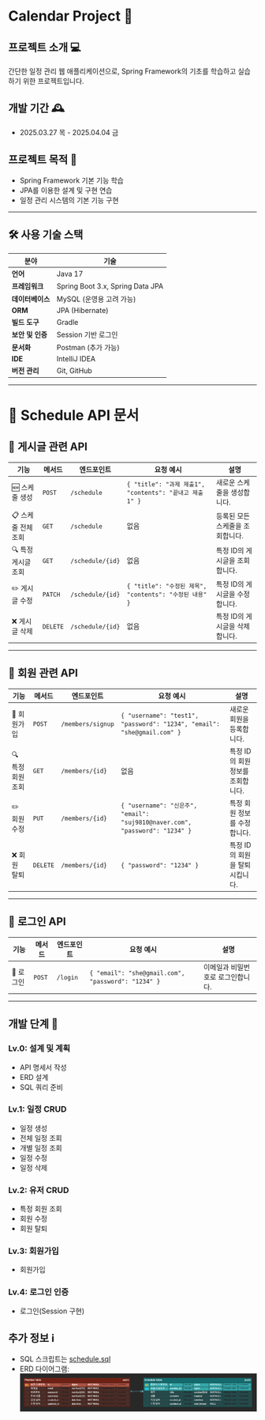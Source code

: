 # Calendar Project 📅

## 프로젝트 소개 💻

간단한 일정 관리 웹 애플리케이션으로, Spring Framework의 기초를 학습하고 실습하기 위한 프로젝트입니다.

## 개발 기간 🕰️

- 2025.03.27 목 - 2025.04.04 금

## 프로젝트 목적 🎯

- Spring Framework 기본 기능 학습
- JPA를 이용한 설계 및 구현 연습
- 일정 관리 시스템의 기본 기능 구현

---

## 🛠 **사용 기술 스택**

| 분야 | 기술 |
|------|------|
| **언어** | Java 17 |
| **프레임워크** | Spring Boot 3.x, Spring Data JPA |
| **데이터베이스** | MySQL (운영용 고려 가능) |
| **ORM** | JPA (Hibernate) |
| **빌드 도구** | Gradle |
| **보안 및 인증** | Session 기반 로그인 |
| **문서화** | Postman (추가 가능) |
| **IDE** | IntelliJ IDEA |
| **버전 관리** | Git, GitHub |

---


# 📌 **Schedule API 문서**

## 📝 **게시글 관련 API**
| 기능 | 메서드 | 엔드포인트 | 요청 예시 | 설명 |
|------|------|------------|-----------|------|
| 🆕 스케줄 생성 | `POST` | `/schedule` | `{ "title": "과제 제출1", "contents": "끝내고 제출1" }` | 새로운 스케줄을 생성합니다. |
| 📋 스케줄 전체 조회 | `GET` | `/schedule` | 없음 | 등록된 모든 스케줄을 조회합니다. |
| 🔍 특정 게시글 조회 | `GET` | `/schedule/{id}` | 없음 | 특정 ID의 게시글을 조회합니다. |
| ✏️ 게시글 수정 | `PATCH` | `/schedule/{id}` | `{ "title": "수정된 제목", "contents": "수정된 내용" }` | 특정 ID의 게시글을 수정합니다. |
| ❌ 게시글 삭제 | `DELETE` | `/schedule/{id}` | 없음 | 특정 ID의 게시글을 삭제합니다. |

---

## 👤 **회원 관련 API**
| 기능 | 메서드 | 엔드포인트 | 요청 예시 | 설명 |
|------|------|------------|-----------|------|
| 📝 회원가입 | `POST` | `/members/signup` | `{ "username": "test1", "password": "1234", "email": "she@gmail.com" }` | 새로운 회원을 등록합니다. |
| 🔍 특정 회원 조회 | `GET` | `/members/{id}` | 없음 | 특정 ID의 회원 정보를 조회합니다. |
| ✏️ 회원 수정 | `PUT` | `/members/{id}` | `{ "username": "신은주", "email": "suj9810@naver.com", "password": "1234" }` | 특정 회원 정보를 수정합니다. |
| ❌ 회원 탈퇴 | `DELETE` | `/members/{id}` | `{ "password": "1234" }` | 특정 ID의 회원을 탈퇴시킵니다. |

---

## 🔐 **로그인 API**
| 기능 | 메서드 | 엔드포인트 | 요청 예시 | 설명 |
|------|------|------------|-----------|------|
| 🔑 로그인 | `POST` | `/login` | `{ "email": "she@gmail.com", "password": "1234" }` | 이메일과 비밀번호로 로그인합니다. |

---


## 개발 단계 🚀

### Lv.0: 설계 및 계획
- API 명세서 작성
- ERD 설계
- SQL 쿼리 준비

### Lv.1: 일정 CRUD

- 일정 생성
- 전체 일정 조회
- 개별 일정 조회
- 일정 수정
- 일정 삭제

### Lv.2: 유저 CRUD

- 특정 회원 조회
- 회원 수정
- 회원 탈퇴

### Lv.3: 회원가입

- 회원가입

### Lv.4: 로그인 인증

- 로그인(Session 구현)


## 추가 정보 ℹ️

- SQL 스크립트는 [schedule.sql](schedule.sql)
- ERD 다이어그램: ![img.png](img/img.png)